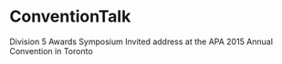 # ConventionTalk
Division 5 Awards Symposium Invited address at the APA 2015 Annual Convention in Toronto
